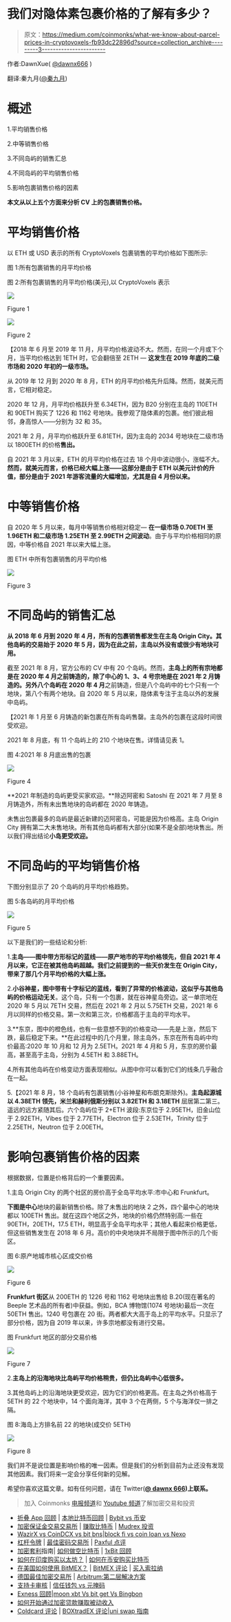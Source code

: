 # 我们对隐体素包裹价格的了解有多少？

> 原文：<https://medium.com/coinmonks/what-we-know-about-parcel-prices-in-cryptovoxels-fb93dc22896d?source=collection_archive---------3----------------------->

作者:DawnXue( [@dawnx666](https://twitter.com/dawnx666) )

翻译:秦九月([@秦九月](https://twitter.com/C_Chyn))

# 概述

1.平均销售价格

2.中等销售价格

3.不同岛屿的销售汇总

4.不同岛屿的平均销售价格

5.影响包裹销售价格的因素

**本文从以上五个方面来分析 CV 上的包裹销售价格。**

# 平均销售价格

以 ETH 或 USD 表示的所有 CryptoVoxels 包裹销售的平均价格如下图所示:

图 1:所有包裹销售的月平均价格

图 2:所有包裹销售的月平均价格(美元),以 CryptoVoxels 表示

![](img/6ec904b840f9198319fffa82875e9e5e.png)

Figure 1

![](img/03076c91b1767d7da389401e698f93af.png)

Figure 2

【2018 年 6 月至 2019 年 11 月，月平均价格波动不大。然而，在同一个月或下个月，当平均价格达到 1ETH 时，它会翻倍至 2ETH — **这发生在 2019 年底的二级市场和 2020 年初的一级市场。**

从 2019 年 12 月到 2020 年 8 月，ETH 的月平均价格先升后降。然而，就美元而言，它相对稳定。

2020 年 12 月，月平均价格跃升至 6.34ETH，因为 B20 分别在主岛的 110ETH 和 90ETH 购买了 1226 和 1162 号地块。我参观了隐体素的包裹。他们彼此相邻，身高惊人——分别为 32 和 35。

2021 年 2 月，月平均价格跃升至 6.81ETH，因为主岛的 2034 号地块在二级市场以 1800ETH 的价格**售出。**

自 2021 年 3 月以来，ETH 的月平均价格在过去 18 个月中波动很小，涨幅不大。**然而，就美元而言，价格已经大幅上涨——这部分是由于 ETH 以美元计价的升值，部分是由于 2021 年游客流量的大幅增加，尤其是自 4 月份以来。**

# 中等销售价格

自 2020 年 5 月以来，每月中等销售价格相对稳定— **在一级市场 0.70ETH 至 1.96ETH 和二级市场 1.25ETH 至 2.99ETH 之间波动**。由于与平均价格相同的原因，中等价格自 2021 年以来大幅上涨。

图 ETH 中所有包裹销售的月平均价格

![](img/bb239afe0b665e0a79a1e3369e4c2586.png)

Figure 3

# 不同岛屿的销售汇总

**从 2018 年 6 月到 2020 年 4 月，所有的包裹销售都发生在主岛 Origin City。其他岛屿的交易始于 2020 年 5 月，因为在此之前，主岛以外没有或很少有地块可用。**

截至 2021 年 8 月，官方公布的 CV 中有 20 个岛屿。然而，**主岛上的所有宗地都是在 2020 年 4 月之前铸造的，除了中心的 1、3、4 号宗地是在 2021 年 2 月铸造的。另外八个岛屿在 2020 年 4 月**之前铸造，但是八个岛屿中的七个只有一个地块，第八个有两个地块。自 2020 年 5 月以来，隐体素专注于主岛以外的发展中岛屿。

【2021 年 1 月至 6 月铸造的新包裹在所有岛屿售罄。主岛外的包裹在这段时间很受欢迎。

2021 年 8 月底，有 11 个岛屿上的 210 个地块在售。详情请见表 1。

图 4:2021 年 8 月底出售的包裹

![](img/d0c25fb04675d8cb0f8551f1956447c7.png)

Figure 4

**2021 年制造的岛屿更受买家欢迎。**除迈阿密和 Satoshi 在 2021 年 7 月至 8 月铸造外，所有未出售地块的岛屿都在 2020 年铸造。

未售出包裹最多的岛屿是最近新建的迈阿密岛，可能是因为价格高。主岛 Origin City 拥有第二大未售地块。所有其他岛屿都有大部分(如果不是全部)地块售出。所以我们得出结论**小岛更受欢迎。**

# 不同岛屿的平均销售价格

下图分别显示了 20 个岛屿的月平均价格趋势。

图 5:各岛屿的月平均价格

![](img/008e8a216b0cfb1043ad92c64cf81887.png)

Figure 5

以下是我们的一些结论和分析:

1.**主岛——图中带方形标记的蓝线——原产地市的平均价格领先，但自 2021 年 4 月以来，它正在被其他岛屿超越。我们之前提到的一些天价发生在 Origin City，带来了那几个月平均价格的大幅上涨。**

2.**小谷神星，图中带有十字标记的蓝线，看到了异常的价格波动，这似乎与其他岛屿的价格运动无关**。这个岛，只有一个包裹，就在谷神星岛旁边。这一单宗地在 2020 年 5 月以 7ETH 交易，然后在 2021 年 2 月以 5.75ETH 交易，2021 年 6 月以同样的价格交易。第一次和第三次，价格都高于主岛的平均水平。

3.**东京，图中的橙色线，也有一些意想不到的价格变动——先是上涨，然后下跌，最后稳定下来。**在此过程中的几个月里，除主岛外，东京在所有岛屿中均价最高:2020 年 10 月和 12 月为 2.5ETH。2021 年 4 月和 5 月，东京的房价最高，甚至高于主岛，分别为 4.5ETH 和 3.88ETH。

4.所有其他岛屿在价格变动方面表现相似。从图中你可以看到它们的线条几乎融合在一起。

5.【2021 年 8 月，18 个岛屿有包裹销售(小谷神星和布朗克斯除外)。**主岛起源城以 4.38ETH 领先，米兰和赫利俄斯分别以 3.82ETH 和 3.18ETH** 屈居第二第三。遥远的远方紧随其后。六个岛屿位于 2+ETH 波段:东京位于 2.95ETH，旧金山位于 2.92ETH，Vibes 位于 2.77ETH，Electron 位于 2.53ETH，Trinity 位于 2.25ETH，Neutron 位于 2.00ETH。

# 影响包裹销售价格的因素

根据数据，位置是价格背后的一个重要因素。

1.主岛 Origin City 的两个社区的房价高于全岛平均水平:市中心和 Frunkfurt。

**下图是中心**地块的最新销售价格。除了未售出的地块 2 之外，四个最中心的地块都以 100ETH 售出。就在这四个地区之外，地块的价格仍然特别高:一些在 90ETH，20ETH，17.5 ETH，明显高于全岛平均水平；其他人看起来价格更低，但这些销售发生在 2018 年 6 月。高价的中央地块并不局限于图中所示的几个街区。

图 6:原产地城市核心区成交价格

![](img/82cb84d9add34c2c6f7e683fdb054427.png)

Figure 6

**Frunkfurt 街区**从 200ETH 的 1226 号和 1162 号地块出售给 B.20(现在著名的 Beeple 艺术品的所有者)中获益。例如，BCA 博物馆(1074 号地块)最后一次在 50ETH 售出。1240 号包裹在 20 街。两者都大大高于岛上的平均水平。只显示了部分价格，因为自 2019 年以来，许多宗地都没有进行交易。

图 Frunkfurt 地区的部分交易价格

![](img/bfa1b7aee78b17fe9a19c045ea128e63.png)

Figure 7

2.**主岛上的沿海地块比岛屿平均价格稍贵，但仍比岛屿中心低很多。**

3.其他岛屿上的沿海地块更受欢迎，因为它们的价格更高。在主岛之外价格高于 5ETH 的 22 个地块中，14 个面向海洋，其中 3 个在两侧，5 个与海洋仅一排之隔。

图 8:海岛上方排名前 22 的地块(成交价 5ETH)

![](img/38df3caf37c9a08f052c13ec94c8a55a.png)

Figure 8

我们并不是说位置是影响价格的唯一因素。但是我们的分析到目前为止还没有发现其他因素。我们将来一定会分享任何新的见解。

希望你喜欢这篇文章。如有任何问题，请在 Twitter([**@ dawnx 666**](https://twitter.com/dawnx666)**)上联系。**

> 加入 Coinmonks [电报频道](https://t.me/coincodecap)和 [Youtube 频道](https://www.youtube.com/c/coinmonks/videos)了解加密交易和投资

*   [折叠 App 回顾](https://blog.coincodecap.com/fold-app-review) | [本地比特币回顾](/coinmonks/localbitcoins-review-6cc001c6ed56) | [Bybit vs 币安](https://blog.coincodecap.com/bybit-binance-moonxbt)
*   [加密保证金交易交易所](/coinmonks/crypto-margin-trading-exchanges-428b1f7ad108) | [赚取比特币](/coinmonks/earn-bitcoin-6e8bd3c592d9) | [Mudrex 投资](https://blog.coincodecap.com/mudrex-invest-review-the-best-way-to-invest-in-crypto)
*   [WazirX vs CoinDCX vs bit bns](/coinmonks/wazirx-vs-coindcx-vs-bitbns-149f4f19a2f1)|[block fi vs coin loan vs Nexo](/coinmonks/blockfi-vs-coinloan-vs-nexo-cb624635230d)
*   [杠杆令牌](/coinmonks/leveraged-token-3f5257808b22) | [最佳密码交易所](/coinmonks/crypto-exchange-dd2f9d6f3769) | [Paxful 点评](/coinmonks/paxful-review-4daf2354ab70)
*   [加密套利](/coinmonks/crypto-arbitrage-guide-how-to-make-money-as-a-beginner-62bfe5c868f6)指南| [如何做空比特币](/coinmonks/how-to-short-bitcoin-568a2d0b4ae5) | [1xBit 回顾](https://blog.coincodecap.com/1xbit-review)
*   [如何在印度购买以太坊？](https://blog.coincodecap.com/buy-ethereum-in-india) | [如何在币安购买比特币](https://blog.coincodecap.com/buy-bitcoin-binance)
*   [在美国如何使用 BitMEX？](https://blog.coincodecap.com/use-bitmex-in-usa) | [BitMEX 评论](https://blog.coincodecap.com/bitmex-review) | [买入索拉纳](https://blog.coincodecap.com/buy-solana)
*   [德国最佳加密交易所](https://blog.coincodecap.com/crypto-exchanges-in-germany) | [Arbitrum:第二层解决方案](https://blog.coincodecap.com/arbitrum)
*   [支持卡审核](https://blog.coincodecap.com/uphold-card-review) | [信任钱包 vs 元掩码](https://blog.coincodecap.com/trust-wallet-vs-metamask)
*   [Exness 回顾](https://blog.coincodecap.com/exness-review)|[moon xbt Vs bit get Vs Bingbon](https://blog.coincodecap.com/bingbon-vs-bitget-vs-moonxbt)
*   [如何开始通过加密贷款赚取被动收入](https://blog.coincodecap.com/passive-income-crypto-lending)
*   [Coldcard 评论](https://blog.coincodecap.com/coldcard-review) | [BOXtradEX 评论](https://blog.coincodecap.com/boxtradex-review)|[uni swap 指南](https://blog.coincodecap.com/uniswap)